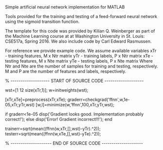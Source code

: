 Simple artificial neural network implementation for MATLAB

Tools provided for the training and testing of a feed-forward neural network using the sigmoid transition function.

The template for this code was provided by Kilian Q. Weinberger as part of the Machine Learning course at at Washington University in St. Louis: CSE517a, Spring 2016. We also include code by Carl Edward Rasmussen.

For reference we provide example code. We assume available variables
 xTr - training features, M x Ntr matrix
 yTr - training labels, P x Ntr  matrix
 xTe - testing features, M x Nte matrix
 yTe - testing labels, P x Nte matrix
Where Ntr and Nte are the number of samples for training and testing, respectively. M and P are the number of features and labels, respectively.

% -------------------- START OF SOURCE CODE --------------------

wst=[1 12 size(xTr,1)];
w=initweights(wst);

[xTr,xTe]=preprocess(xTr,xTe);
graderr=checkgrad('ffnn',w,1e-05,xTr,yTr,wst)
[w,l]=minimize(w,'ffnn',100,xTr,yTr,wst);


if graderr<1e-05
        disp('Gradient looks good. Implementation probably correct!');
else
        disp('Error! Gradient incorrect!!!');
end

trainerr=sqrt(mean((ffnn(w,xTr,[],wst)-yTr).^2));
testerr=sqrt(mean((ffnn(w,xTe,[],wst)-yTe).^2));

% --------------------- END OF SOURCE CODE ---------------------
